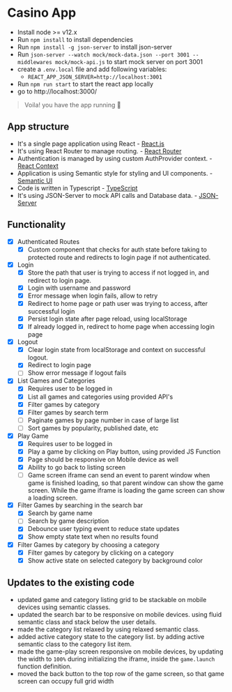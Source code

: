 # Casino App

- Install node >= v12.x
- Run `npm install` to install dependencies
- Run `npm install -g json-server` to install json-server
- Run `json-server --watch mock/mock-data.json --port 3001 --middlewares mock/mock-api.js` to start mock server on port 3001
- create a `.env.local` file and add following variables:
  - `REACT_APP_JSON_SERVER=http://localhost:3001`
- Run `npm run start` to start the react app locally
- go to http://localhost:3000/

> Voila! you have the app running :tada:

## App structure

- It's a single page application using React - [React.js](https://reactjs.org/)
- It's using React Router to manage routing. - [React Router](https://reacttraining.com/react-router/web/guides/quick-start)
- Authentication is managed by using custom AuthProvider context. - [React Context](https://reactjs.org/docs/context.html)
- Application is using Semantic style for styling and UI components. - [Semantic UI](https://react.semantic-ui.com/)
- Code is written in Typescript - [TypeScript](https://www.typescriptlang.org/)
- It's using JSON-Server to mock API calls and Database data. - [JSON-Server](https://github.com/typicode/json-server)

## Functionality

- [x] Authenticated Routes
  - [x] Custom component that checks for auth state before taking to protected route and redirects to login page if not authenticated.
- [x] Login
  - [x] Store the path that user is trying to access if not logged in, and redirect to login page.
  - [x] Login with username and password
  - [x] Error message when login fails, allow to retry
  - [x] Redirect to home page or path user was trying to access, after successful login
  - [x] Persist login state after page reload, using localStorage
  - [x] If already logged in, redirect to home page when accessing login page
- [x] Logout
  - [x] Clear login state from localStorage and context on successful logout.
  - [x] Redirect to login page
  - [ ] Show error message if logout fails
- [x] List Games and Categories
  - [x] Requires user to be logged in
  - [x] List all games and categories using provided API's
  - [x] Filter games by category
  - [x] Filter games by search term
  - [ ] Paginate games by page number in case of large list
  - [ ] Sort games by popularity, published date, etc
- [x] Play Game
  - [x] Requires user to be logged in
  - [x] Play a game by clicking on Play button, using provided JS Function
  - [x] Page should be responsive on Mobile device as well
  - [x] Ability to go back to listing screen
  - [ ] Game screen iframe can send an event to parent window when game is finished loading, so that parent window can show the game screen. While the game iframe is loading the game screen can show a loading screen.
- [x] Filter Games by searching in the search bar
  - [x] Search by game name
  - [ ] Search by game description
  - [x] Debounce user typing event to reduce state updates
  - [x] Show empty state text when no results found
- [x] Filter Games by category by choosing a category
  - [x] Filter games by category by clicking on a category
  - [x] Show active state on selected category by background color

## Updates to the existing code

- updated game and category listing grid to be stackable on mobile devices using semantic classes.
- updated the search bar to be responsive on mobile devices. using fluid semantic class and stack below the user details.
- made the category list relaxed by using relaxed semantic class.
- added active category state to the category list. by adding active semantic class to the category list item.
- made the game-play screen responsive on mobile devices, by updating the width to `100%` during initializing the iframe, inside the `game.launch` function definition.
- moved the back button to the top row of the game screen, so that game screen can occupy full grid width
